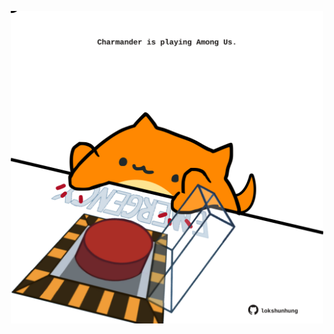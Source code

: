 <!-- built at 08/08/2021, 07:01:37 UTC -->
<p align="center">
  <img width="500" height="500" src="./ReadmeImage.svg">
</p>
